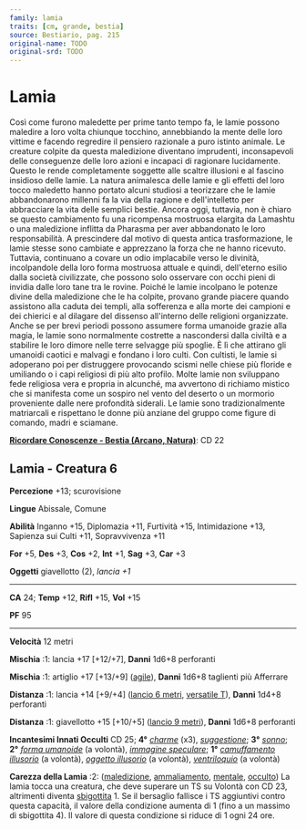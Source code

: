 ```yaml
---
family: lamia
traits: [cm, grande, bestia]
source: Bestiario, pag. 215
original-name: TODO
original-srd: TODO
---
```


# Lamia

Così come furono maledette per prime tanto tempo fa, le lamie possono maledire a
loro volta chiunque tocchino, annebbiando la mente delle loro vittime e facendo
regredire il pensiero razionale a puro istinto animale. Le creature colpite da
questa maledizione diventano imprudenti, inconsapevoli delle conseguenze delle
loro azioni e incapaci di ragionare lucidamente. Questo le rende completamente
soggette alle scaltre illusioni e al fascino insidioso delle lamie. La natura
animalesca delle lamie e gli effetti del loro tocco maledetto hanno portato
alcuni studiosi a teorizzare che le lamie abbandonarono millenni fa la via della
ragione e dell'intelletto per abbracciare la vita delle semplici bestie. Ancora
oggi, tuttavia, non è chiaro se questo cambiamento fu una ricompensa mostruosa
elargita da Lamashtu o una maledizione inflitta da Pharasma per aver abbandonato
le loro responsabilità. A prescindere dal motivo di questa antica
trasformazione, le lamie stesse sono cambiate e apprezzano la forza che ne hanno
ricevuto. Tuttavia, continuano a covare un odio implacabile verso le divinità,
incolpandole della loro forma mostruosa attuale e quindi, dell'eterno esilio
dalla società civilizzate, che possono solo osservare con occhi pieni di invidia
dalle loro tane tra le rovine. Poiché le lamie incolpano le potenze divine della
maledizione che le ha colpite, provano grande piacere quando assistono alla
caduta dei templi, alla sofferenza e alla morte dei campioni e dei chierici e al
dilagare del dissenso all'interno delle religioni organizzate. Anche se per
brevi periodi possono assumere forma umanoide grazie alla magia, le lamie sono
normalmente costrette a nascondersi dalla civiltà e a stabilire le loro dimore
nelle terre selvagge più spoglie. È lì che attirano gli umanoidi caotici e
malvagi e fondano i loro culti. Con cultisti, le lamie si adoperano poi per
distruggere provocando scismi nelle chiese più floride e umiliando o i capi
religiosi di più alto profilo. Molte lamie non sviluppano fede religiosa vera e
propria in alcunché, ma avvertono di richiamo mistico che si manifesta come un
sospiro nel vento del deserto o un mormorio proveniente dalle nere profondità
siderali. Le lamie sono tradizionalmente matriarcali e rispettano le donne più
anziane del gruppo come figure di comando, madri e sciamane.

**[Ricordare Conoscenze - Bestia (Arcano, Natura)](/azioni/abilita/ricordare-conoscenze)**:
CD 22

## Lamia - Creatura 6

**Percezione** +13; scurovisione

**Lingue** Abissale, Comune

**Abilità** Inganno +15, Diplomazia +11, Furtività +15, Intimidazione +13,
Sapienza sui Culti +11, Sopravvivenza +11

**For** +5, **Des** +3, **Cos** +2, **Int** +1, **Sag** +3, **Car** +3

**Oggetti** giavellotto (2), _lancia +1_

---

**CA** 24; **Temp** +12, **Rifl** +15, **Vol** +15

**PF** 95

---

**Velocità** 12 metri

**Mischia** :1: lancia +17 \[+12/+7], **Danni** 1d6+8 perforanti

**Mischia** :1: artiglio +17 \[+13/+9] ([agile](/tratti/agile)), **Danni** 1d6+8
taglienti più Afferrare

**Distanza** :1: lancia +14 \[+9/+4] ([lancio 6 metri](/tratti/lancio),
[versatile T](/tratti/versatile)), **Danni** 1d4+8 perforanti

**Distanza** :1: giavellotto +15 \[+10/+5] ([lancio 9 metri](/tratti/lancio)),
**Danni** 1d6+8 perforanti

**Incantesimi Innati Occulti** CD 25; **4°** _[charme](/incantesimi/charme)_
(x3), _[suggestione](/incantesimi/suggestione)_; **3°**
_[sonno](/incantesimi/sonno)_; **2°**
_[forma umanoide](/incantesimi/forma-umanoide)_ (a volontà),
_[immagine speculare](/incantesimi/immagine-speculare)_; **1°**
_[camuffamento illusorio](/incantesimi/camuffamento-illusorio)_ (a volontà),
_[oggetto illusorio](/incantesimi/oggetto-illusorio)_ (a volontà),
_[ventriloquio](/incantesimi/ventriloquio)_ (a volontà)

**Carezza della Lamia** :2: ([maledizione](/tratti/maledizione),
[ammaliamento](/tratti/ammaliamento), [mentale](/tratti/mentale),
[occulto](/tratti/occulto)) La lamia tocca una creatura, che deve superare un TS
su Volontà con CD 23, altrimenti diventa [sbigottita](/condizioni/sbigottito) 1.
Se il bersaglio fallisce i TS aggiuntivi contro questa capacità, il valore della
condizione aumenta di 1 (fino a un massimo di sbigottita 4). Il valore di questa
condizione si riduce di 1 ogni 24 ore.
